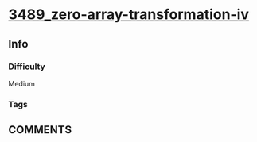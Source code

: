 # [3489_zero-array-transformation-iv](https://leetcode.com/problems/zero-array-transformation-iv/)

## Info

### Difficulty

Medium

### Tags



## __COMMENTS__

> 
